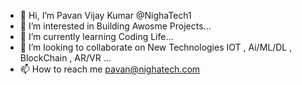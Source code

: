 - 👋 Hi, I’m Pavan Vijay Kumar @NighaTech1
- 👀 I’m interested in Building Awosme Projects...
- 🌱 I’m currently learning Coding Life...
- 💞️ I’m looking to collaborate on New Technologies IOT , Ai/ML/DL , BlockChain , AR/VR ...
- 📫 How to reach me pavan@nighatech.com 

<!---
NighaTech1/NighaTech1 is a ✨ special ✨ repository because its `README.md` (this file) appears on your GitHub profile.
You can click the Preview link to take a look at your changes.
--->
